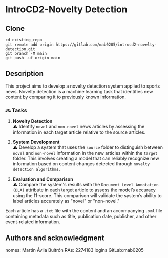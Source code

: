 # IntroCD2-Novelty Detection

## Clone

```
cd existing_repo
git remote add origin https://gitlab.com/mab0205/introcd2-novelty-detection.git
git branch -M main
git push -uf origin main
```


## Description
This project aims to develop a novelty detection system applied to sports news. Novelty detection is a machine learning task that identifies new content by comparing it to previously known information.


### 🔜 Tasks
1. **Novelty Detection**  
   ⚠️ Identify `novel` and `non-novel` news articles by assessing the information in each target article relative to the source articles.

2. **System Development**  
   ⚠️ Develop a system that uses the `source` folder to distinguish between `novel` and `non-novel` information in the new articles within the `target` folder. This involves creating a model that can reliably recognize new information based on content changes detected through `novelty detection algorithms`.

3. **Evaluation and Comparison**  
   ⚠️ Compare the system's results with the `Document Level Annotation (DLA)` attribute in each target article to assess the model’s accuracy using the f1-score. This comparison will validate the system’s ability to label articles accurately as "novel" or "non-novel."

Each article has a `.txt` file with the content and an accompanying `.xml` file containing metadata such as title, publication date, publisher, and other event-related information.
## Authors and acknowledgment

nomes: Martín Ávila Buitrón
RAs: 2274183
logins GitLab:mab0205  

